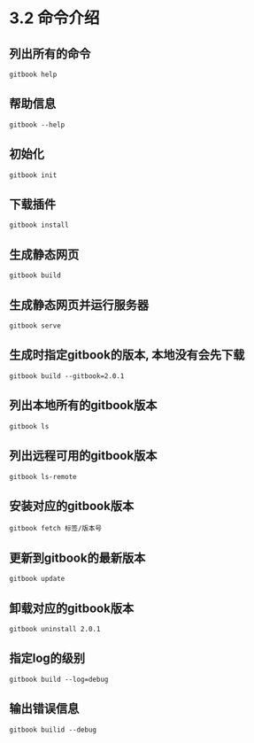# 3.2 命令介绍

## 列出所有的命令

```text
gitbook help
```

## 帮助信息

```text
gitbook --help
```

## 初始化

```text
gitbook init
```

## 下载插件

```text
gitbook install
```

## 生成静态网页

```text
gitbook build
```

## 生成静态网页并运行服务器

```text
gitbook serve
```

## 生成时指定gitbook的版本, 本地没有会先下载

```text
gitbook build --gitbook=2.0.1
```

## 列出本地所有的gitbook版本

```text
gitbook ls
```

## 列出远程可用的gitbook版本

```text
gitbook ls-remote
```

## 安装对应的gitbook版本

```text
gitbook fetch 标签/版本号
```

## 更新到gitbook的最新版本

```text
gitbook update
```

## 卸载对应的gitbook版本

```text
gitbook uninstall 2.0.1
```

## 指定log的级别

```text
gitbook build --log=debug
```

## 输出错误信息

```text
gitbook builid --debug
```

